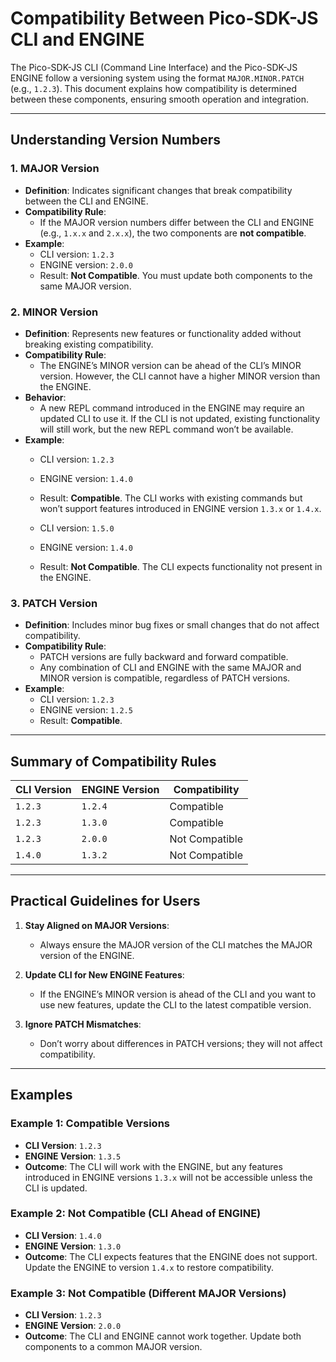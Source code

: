 # Compatibility Between Pico-SDK-JS CLI and ENGINE

The Pico-SDK-JS CLI (Command Line Interface) and the Pico-SDK-JS ENGINE follow a versioning system using the format `MAJOR.MINOR.PATCH` (e.g., `1.2.3`). This document explains how compatibility is determined between these components, ensuring smooth operation and integration.

---

## Understanding Version Numbers

### 1. **MAJOR Version**
   - **Definition**: Indicates significant changes that break compatibility between the CLI and ENGINE.
   - **Compatibility Rule**:
     - If the MAJOR version numbers differ between the CLI and ENGINE (e.g., `1.x.x` and `2.x.x`), the two components are **not compatible**.
   - **Example**:
     - CLI version: `1.2.3`
     - ENGINE version: `2.0.0`
     - Result: **Not Compatible**. You must update both components to the same MAJOR version.

### 2. **MINOR Version**
   - **Definition**: Represents new features or functionality added without breaking existing compatibility.
   - **Compatibility Rule**:
     - The ENGINE’s MINOR version can be ahead of the CLI’s MINOR version. However, the CLI cannot have a higher MINOR version than the ENGINE.
   - **Behavior**:
     - A new REPL command introduced in the ENGINE may require an updated CLI to use it. If the CLI is not updated, existing functionality will still work, but the new REPL command won’t be available.
   - **Example**:
     - CLI version: `1.2.3`
     - ENGINE version: `1.4.0`
     - Result: **Compatible**. The CLI works with existing commands but won’t support features introduced in ENGINE version `1.3.x` or `1.4.x`.
     
     - CLI version: `1.5.0`
     - ENGINE version: `1.4.0`
     - Result: **Not Compatible**. The CLI expects functionality not present in the ENGINE.

### 3. **PATCH Version**
   - **Definition**: Includes minor bug fixes or small changes that do not affect compatibility.
   - **Compatibility Rule**:
     - PATCH versions are fully backward and forward compatible.
     - Any combination of CLI and ENGINE with the same MAJOR and MINOR version is compatible, regardless of PATCH versions.
   - **Example**:
     - CLI version: `1.2.3`
     - ENGINE version: `1.2.5`
     - Result: **Compatible**.

---

## Summary of Compatibility Rules

| CLI Version  | ENGINE Version | Compatibility |
|--------------|----------------|---------------|
| `1.2.3`      | `1.2.4`        | Compatible    |
| `1.2.3`      | `1.3.0`        | Compatible    |
| `1.2.3`      | `2.0.0`        | Not Compatible|
| `1.4.0`      | `1.3.2`        | Not Compatible|

---

## Practical Guidelines for Users

1. **Stay Aligned on MAJOR Versions**:
   - Always ensure the MAJOR version of the CLI matches the MAJOR version of the ENGINE.

2. **Update CLI for New ENGINE Features**:
   - If the ENGINE’s MINOR version is ahead of the CLI and you want to use new features, update the CLI to the latest compatible version.

3. **Ignore PATCH Mismatches**:
   - Don’t worry about differences in PATCH versions; they will not affect compatibility.

---

## Examples

### Example 1: Compatible Versions
- **CLI Version**: `1.2.3`
- **ENGINE Version**: `1.3.5`
- **Outcome**: The CLI will work with the ENGINE, but any features introduced in ENGINE versions `1.3.x` will not be accessible unless the CLI is updated.

### Example 2: Not Compatible (CLI Ahead of ENGINE)
- **CLI Version**: `1.4.0`
- **ENGINE Version**: `1.3.0`
- **Outcome**: The CLI expects features that the ENGINE does not support. Update the ENGINE to version `1.4.x` to restore compatibility.

### Example 3: Not Compatible (Different MAJOR Versions)
- **CLI Version**: `1.2.3`
- **ENGINE Version**: `2.0.0`
- **Outcome**: The CLI and ENGINE cannot work together. Update both components to a common MAJOR version.


